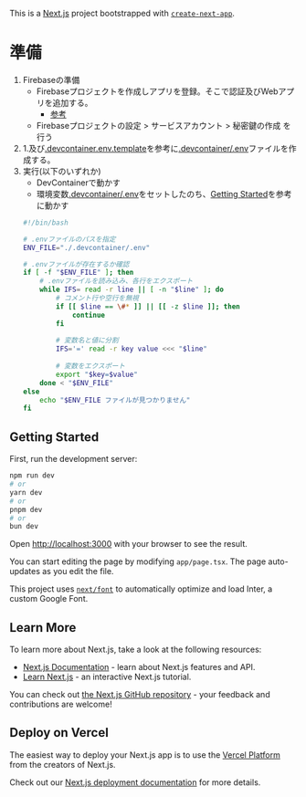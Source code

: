 This is a [Next.js](https://nextjs.org/) project bootstrapped with [`create-next-app`](https://github.com/vercel/next.js/tree/canary/packages/create-next-app).

# 準備
1. Firebaseの準備
    - Firebaseプロジェクトを作成しアプリを登録。そこで認証及びWebアプリを追加する。
        - [参考](https://firebase.google.com/docs/web/setup?hl=ja&authuser=0) 
    - Firebaseプロジェクトの設定 > サービスアカウント > 秘密鍵の作成 を行う
2. 1.及び[.devcontainer.env.template](./.devcontainer/.env.template)を参考に[.devcontainer/.env](./.devcontainer/.env)ファイルを作成する。
3. 実行(以下のいずれか)
    - DevContainerで動かす
    - 環境変数[.devcontainer/.env](./.devcontainer/.env)をセットしたのち、[Getting Started](#getting-started)を参考に動かす
    ```環境変数をセット.sh
    #!/bin/bash

    # .envファイルのパスを指定
    ENV_FILE="./.devcontainer/.env"

    # .envファイルが存在するか確認
    if [ -f "$ENV_FILE" ]; then
        # .envファイルを読み込み、各行をエクスポート
        while IFS= read -r line || [ -n "$line" ]; do
            # コメント行や空行を無視
            if [[ $line == \#* ]] || [[ -z $line ]]; then
                continue
            fi
            
            # 変数名と値に分割
            IFS='=' read -r key value <<< "$line"
            
            # 変数をエクスポート
            export "$key=$value"
        done < "$ENV_FILE"
    else
        echo "$ENV_FILE ファイルが見つかりません"
    fi
    ```
    

## Getting Started

First, run the development server:

```bash
npm run dev
# or
yarn dev
# or
pnpm dev
# or
bun dev
```

Open [http://localhost:3000](http://localhost:3000) with your browser to see the result.

You can start editing the page by modifying `app/page.tsx`. The page auto-updates as you edit the file.

This project uses [`next/font`](https://nextjs.org/docs/basic-features/font-optimization) to automatically optimize and load Inter, a custom Google Font.

## Learn More

To learn more about Next.js, take a look at the following resources:

- [Next.js Documentation](https://nextjs.org/docs) - learn about Next.js features and API.
- [Learn Next.js](https://nextjs.org/learn) - an interactive Next.js tutorial.

You can check out [the Next.js GitHub repository](https://github.com/vercel/next.js/) - your feedback and contributions are welcome!

## Deploy on Vercel

The easiest way to deploy your Next.js app is to use the [Vercel Platform](https://vercel.com/new?utm_medium=default-template&filter=next.js&utm_source=create-next-app&utm_campaign=create-next-app-readme) from the creators of Next.js.

Check out our [Next.js deployment documentation](https://nextjs.org/docs/deployment) for more details.

